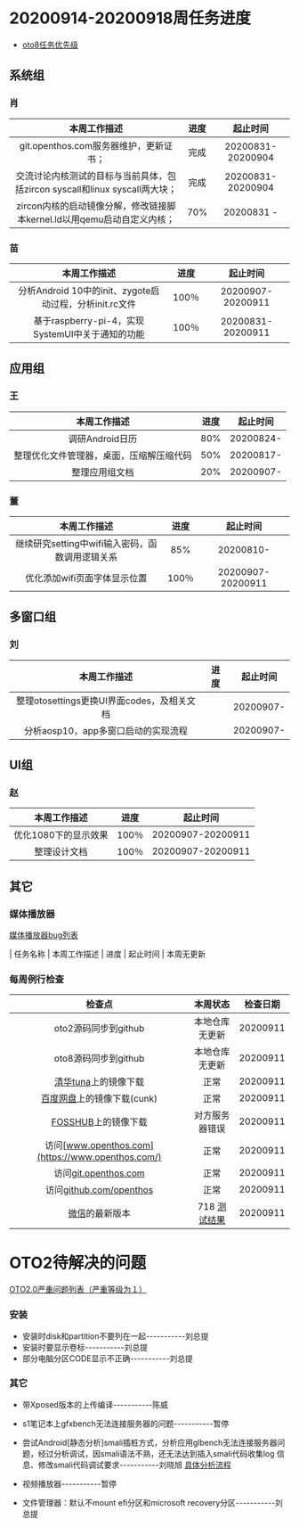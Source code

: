 # 20200914-20200918周任务进度
- [oto8任务优先级](https://github.com/openthos/app-testing-results/blob/master/%E5%8A%9F%E8%83%BD%E6%B5%8B%E8%AF%95%E7%9B%B8%E5%85%B3/oto8%E4%BB%BB%E5%8A%A1%E4%BC%98%E5%85%88%E7%BA%A7%E5%88%97%E8%A1%A8.md)

## 系统组
### 肖

|                    本周工作描述                   |      进度      |  起止时间  |
| :----------------------------------------------: | :------------: | :--------: |
|git.openthos.com服务器维护，更新证书；| 完成 | 20200831-20200904|
|交流讨论内核测试的目标与当前具体，包括zircon syscall和linux syscall两大块；| 完成 | 20200831-20200904|
|zircon内核的启动镜像分解，修改链接脚本kernel.ld以用qemu启动自定义内核；| 70% | 20200831 -|

### 苗

|                    本周工作描述                    | 进度 |     起止时间      |
| :------------------------------------------------: | :--: | :---------------: |
| 分析Android 10中的init、zygote启动过程，分析init.rc文件 | 100％ | 20200907-20200911 |
| 基于raspberry-pi-4，实现SystemUI中关于通知的功能 | 100％ | 20200831-20200911 |

## 应用组

### 王

|     本周工作描述     | 进度 | 起止时间  |
| :------------------: | :--: | :-------: |
| 调研Android日历 | 80%  | 20200824- |
| 整理优化文件管理器，桌面，压缩解压缩代码          | 50%  | 20200817- |
| 整理应用组文档 | 20%  | 20200907- |

### 董

|                    本周工作描述                    | 进度 |     起止时间      |
| :------------------------------------------------: | :--: | :---------------: |
|继续研究setting中wifi输入密码，函数调用逻辑关系  | 85%  | 20200810- |
|优化添加wifi页面字体显示位置  | 100％ | 20200907-20200911 |

## 多窗口组

### 刘

|                    本周工作描述                    | 进度 |     起止时间      |
| :------------------------------------------------: | :--: | :---------------: |
|整理otosettings更换UI界面codes，及相关文档 |   | 20200907- |
|分析aosp10，app多窗口启动的实现流程  |  | 20200907- |

## UI组

### 赵

|    本周工作描述    | 进度 |     起止时间      |
| :------------: | :--: | :---------------: |
|优化1080下的显示效果  | 100％ | 20200907-20200911 |
|整理设计文档  | 100％ | 20200907-20200911 |

## 其它

### 媒体播放器

[媒体播放器bug列表](https://github.com/openthos/app-testing-results/blob/master/%E5%85%B6%E5%AE%83%E5%BA%94%E7%94%A8/oto%E5%AA%92%E4%BD%93%E6%92%AD%E6%94%BE%E5%99%A8.md)

|          任务名称          | 本周工作描述 | 进度 |  起止时间  |
本周无更新

### 每周例行检查

|         检查点          |                           本周状态                           | 检查日期 |
| :---------------------: | :----------------------------------------------------------: | :------: |
|  oto2源码同步到github   |                 本地仓库无更新                 | 20200911 |
|  oto8源码同步到github   |                 本地仓库无更新                 | 20200911 |
|  [清华tuna](https://mirrors.tuna.tsinghua.edu.cn/openthos/Release/8.1/unstable/)上的镜像下载  |                             正常                             | 20200911 |
|  [百度网盘](https://pan.baidu.com/s/1IAlhGoAs34XLTNWKzopPew)上的镜像下载(cunk)  |                             正常                             | 20200911 |
|   [FOSSHUB](https://www.fosshub.com/OPENTHOS.html)上的镜像下载   |               对方服务器错误                                           | 20200911 |
|  访问[www.openthos.com](https://www.openthos.com/)  |                             正常                             | 20200911 |
| 访问[git.openthos.com](https://git.openthos.com/) |                             正常                             | 20200911 |
| 访问[github.com/openthos](https://github.com/openthos) |                             正常                             | 20200911 |
| [微信](https://weixin.qq.com/)的最新版本 | 718 [测试结果](https://github.com/openthos/app-testing-results/blob/master/%E5%85%B6%E5%AE%83%E5%BA%94%E7%94%A8/%E5%BE%AE%E4%BF%A1%E9%97%AE%E9%A2%98.md) | 20200911 |



# OTO2待解决的问题
[OTO2.0严重问题列表（严重等级为１）](https://github.com/openthos/app-testing-results/blob/master/%E5%8A%9F%E8%83%BD%E6%B5%8B%E8%AF%95%E7%9B%B8%E5%85%B3/OTO2.0%E4%B8%A5%E9%87%8D%E9%97%AE%E9%A2%98%E5%88%97%E8%A1%A8.md)

### 安装

- 安装时disk和partition不要列在一起-----------刘总提
- 安装时要显示卷标-----------刘总提
- 部分电脑分区CODE显示不正确-----------刘总提

### 其它

- 带Xposed版本的上传编译-----------陈威

- s1笔记本上gfxbench无法连接服务器的问题-----------暂停

- 尝试Android[静态分析]smali插桩方式，分析应用glbench无法连接服务器问题，经过分析调试，因smali语法不熟，还无法达到插入smali代码收集log 信息、修改smali代码调试要求-----------刘晓旭 [具体分析流程](https://github.com/openthos/multiwin-analysis/blob/master/multiwindow/liuxx/Android%20smali%22%E6%8F%92%E6%A1%A9%22%E8%B0%83%E8%AF%95apk.md)
- 视频播放器-----------暂停
- 文件管理器：默认不mount efi分区和microsoft recovery分区-----------刘总提
